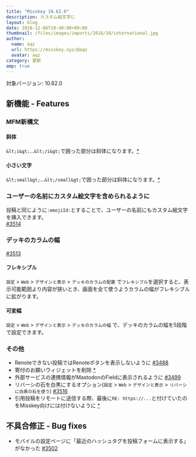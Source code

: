 ```yaml
---
title: "Misskey 10.62.0"
description: カスタム絵文字に
layout: blog
date: 2018-12-06T19:40:00+09:00
thumbnail: /files/images/imports/2018/10/international.jpg
author:
  name: aqz
  url: https://misskey.xyz/@aqz
  avatar: aqz
category: 更新
amp: true
---
```

対象バージョン: 10.62.0

## 新機能 - Features
### MFM新構文
#### 斜体
`&lt;i&gt;`…`&lt;/i&gt;`で囲った部分は斜体になります。[*](https://github.com/syuilo/misskey/commit/ed4860dfd9a84df09888cfbb87ca0896eeb50204)

#### 小さい文字
`&lt;small&gt;`…`&lt;/small&gt;`で囲った部分は斜体になります。[*](https://github.com/syuilo/misskey/commit/66836836ab181623bd86ad71aa2acf226253d481)

### ユーザーの名前にカスタム絵文字を含められるように
投稿と同じように`:emojiId:`とすることで、ユーザーの名前にもカスタム絵文字を挿入できます。  
[#3514](https://github.com/syuilo/misskey/pull/3514)

### デッキのカラムの幅
[#3513](https://github.com/syuilo/misskey/pull/3513)

#### フレキシブル
`設定` > `Web` > `デザインと表示` > `デッキのカラムの配置` で`フレキシブル`を選択すると、表示可能範囲より内容が狭いとき、画面を全て使うようカラムの幅がフレキシブルに拡がります。

#### 可変幅
`設定` > `Web` > `デザインと表示` > `デッキのカラムの幅` で、デッキのカラムの幅を5段階で設定できます。

### その他
- Renoteできない投稿ではRenoteボタンを表示しないように [#3488](https://github.com/syuilo/misskey/pull/3488)
- 寄付のお願いウィジェットを削除 [*](https://github.com/syuilo/misskey/commit/20c0690352200069d7de45cef97bd169a7456b6c)
- 外部サービスの連携情報がMastodonのFieldに表示されるように [#3499](https://github.com/syuilo/misskey/pull/3499)
- リバーシの石を白黒にするオプション(`設定` > `Web` > `デザインと表示` > `リバーシに白黒の石を使う`) [#3516](https://github.com/syuilo/misskey/pull/3516)
- 引用投稿をリモートに送信する際、最後に`RE: https://...`と付けていたのをMisskey向けには付けないように [*](https://github.com/syuilo/misskey/commit/35552131552d8da8f253244da15f705af8c54b01)

## 不具合修正 - Bug fixes
- モバイルの設定ページに「最近のハッシュタグを投稿フォームに表示する」がなかった [#3502](https://github.com/syuilo/misskey/pull/3502)